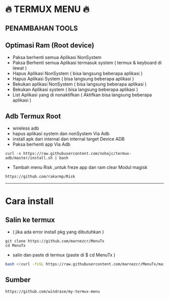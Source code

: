 
# 🔥 TERMUX MENU 🔥


##  PENAMBAHAN TOOLS

## Optimasi Ram (Root device)

- Paksa berhenti semua Aplikasi NonSystem
- Paksa Berhenti semua Aplikasi termasuk system 
  ( termux & keyboard di lewat )
- Hapus Aplikasi NonSystem
  ( bisa langsung beberapa aplikasi )
- Hapus Aplikasi System
  ( bisa langsung beberapa aplikasi )
- Bekukan aplikasi NonSystem
  ( bisa langsung beberapa aplikasi )
- Bekukan Aplikasi system
  ( bisa langsung beberapa aplikasi )
- List Aplikasi yang di nonaktifkan
  ( Aktifkan bisa langsung beberapa aplikasi )
  
  
## Adb Termux Root
- wireless adb
- hapus aplikasi system dan nonSystem Via Adb
- install apk dari internal dan internal target Device ADB
- Paksa berhenti app Via Adb

```
curl -s https://raw.githubusercontent.com/nohajc/termux-adb/master/install.sh | bash

```
- Tambah menu Risk ,untuk freze app dan ram clear
Modul magisk
```
https://github.com/rakarmp/Risk
```
---

# Cara install

## Salin ke termux 
- ( jika ada error install pkg yang dibutuhkan )

```clone repo
git clone https://github.com/marnezcr/MenuTx
cd MenuTx
```
- salin dan paste di termux (paste di $ cd MenuTx )

```bash
bash <(curl -fsSL https://raw.githubusercontent.com/marnezcr/MenuTx/main/install.sh)

```
## Sumber
```
https://github.com/windrase/my-termux-menu
```

